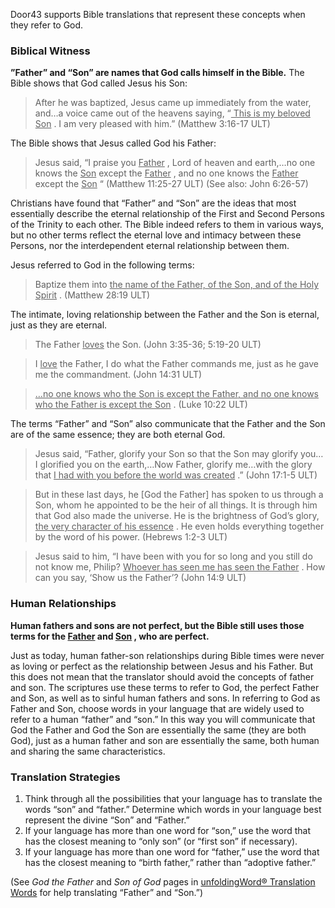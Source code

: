 
Door43 supports Bible translations that represent these concepts when they refer to God.

### Biblical Witness

**”Father” and “Son” are names that God calls himself in the Bible.**
The Bible shows that God called Jesus his Son:

> After he was baptized, Jesus came up immediately from the water, and…a voice came out of the heavens saying, “<u> This is my beloved Son</u> . I am very pleased with him.” (Matthew 3:16-17 ULT)

The Bible shows that Jesus called God his Father:

> Jesus said, “I praise you <u> Father</u> , Lord of heaven and earth,…no one knows the <u> Son</u> except the <u> Father</u> , and no one knows the <u> Father</u> except the <u> Son</u> “ (Matthew 11:25-27 ULT) (See also: John 6:26-57)

Christians have found that “Father” and “Son” are the ideas that most essentially describe the eternal relationship of the First and Second Persons of the Trinity to each other. The Bible indeed refers to them in various ways, but no other terms reflect the eternal love and intimacy between these Persons, nor the interdependent eternal relationship between them.

Jesus referred to God in the following terms:
> Baptize them into <u> the name of the Father, of the Son, and of the Holy Spirit</u> . (Matthew 28:19 ULT)

The intimate, loving relationship between the Father and the Son is eternal, just as they are eternal.

> The Father <u> loves</u> the Son. (John 3:35-36; 5:19-20 ULT)

<blockquote> I <u> love</u> the Father, I do what the Father commands me, just as he gave me the commandment. (John 14:31 ULT)</blockquote> 

<blockquote> <u> …no one knows who the Son is except the Father, and no one knows who the Father is except the Son</u> . (Luke 10:22 ULT)</blockquote> 

The terms “Father” and “Son” also communicate that the Father and the Son are of the same essence; they are both eternal God.

> Jesus said, “Father, glorify your Son so that the Son may glorify you…I glorified you on the earth,…Now Father, glorify me…with the glory that <u> I had with you before the world was created</u> .” (John 17:1-5 ULT)

<blockquote> But in these last days, he [God the Father] has spoken to us through a Son, whom he appointed to be the heir of all things. It is through him that God also made the universe. He is the brightness of God’s glory, <u> the very character of his essence</u> . He even holds everything together by the word of his power. (Hebrews 1:2-3 ULT)</blockquote> 

> Jesus said to him, “I have been with you for so long and you still do not know me, Philip? <u> Whoever has seen me has seen the Father</u> . How can you say, ‘Show us the Father’? (John 14:9 ULT)

### Human Relationships

**Human fathers and sons are not perfect, but the Bible still uses those terms for the <u> Father</u> and <u> Son</u> , who are perfect.**

Just as today, human father-son relationships during Bible times were never as loving or perfect as the relationship between Jesus and his Father. But this does not mean that the translator should avoid the concepts of father and son. The scriptures use these terms to refer to God, the perfect Father and Son, as well as to sinful human fathers and sons. In referring to God as Father and Son, choose words in your language that are widely used to refer to a human “father” and “son.” In this way you will communicate that God the Father and God the Son are essentially the same (they are both God), just as a human father and son are essentially the same, both human and sharing the same characteristics.

### Translation Strategies

1. Think through all the possibilities that your language has to translate the words “son” and “father.” Determine which words in your language best represent the divine “Son” and “Father.”
1. If your language has more than one word for “son,” use the word that has the closest meaning to “only son” (or “first son” if necessary).
1. If your language has more than one word for “father,” use the word that has the closest meaning to “birth father,” rather than “adoptive father.”

(See *God the Father* and *Son of God* pages in [unfoldingWord® Translation Words](http://ufw.io/tw/) for help translating “Father” and “Son.”)
